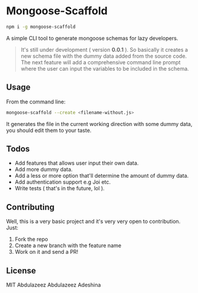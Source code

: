 # Mongoose-Scaffold

```bash
npm i -g mongoose-scaffold 
```

A simple CLI tool to generate mongoose schemas for lazy developers.

> It's still under development ( version __0.0.1__ ). So basically it creates a new schema file with the dummy data added from the source code. The next feature will add a comprehensive command line prompt where the user can input the variables to be included in the schema.


## Usage

From the command line:

```bash
mongoose-scaffold --create <filename-without.js>
```

It generates the file in the current working direction with some dummy data, you should edit them to your taste.

## Todos

- Add features that allows user input their own data.
- Add more dummy data.
- Add a less or more option that'll determine the amount of dummy data.
- Add authentication support e.g Joi etc.
- Write tests ( that's in the future, lol ).

## Contributing

Well, this is a very basic project and it's very very open to contribution. Just:

1. Fork the repo
2. Create a new branch with the feature name
3. Work on it and send a PR!

## License

MIT Abdulazeez Abdulazeez Adeshina
